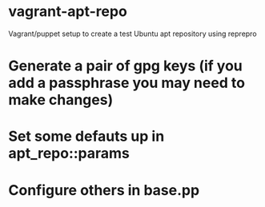 vagrant-apt-repo
================

Vagrant/puppet setup to create a test Ubuntu apt repository using reprepro

# Generate a pair of gpg keys (if you add a passphrase you may need to make changes)
# Set some defauts up in apt_repo::params
# Configure others in base.pp